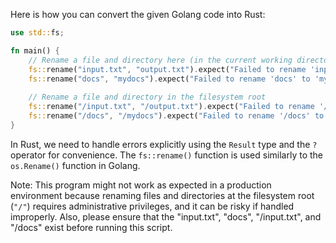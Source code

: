 Here is how you can convert the given Golang code into Rust:

```rust
use std::fs;

fn main() {
    // Rename a file and directory here (in the current working directory)
    fs::rename("input.txt", "output.txt").expect("Failed to rename 'input.txt' to 'output.txt'");
    fs::rename("docs", "mydocs").expect("Failed to rename 'docs' to 'mydocs'");
    
    // Rename a file and directory in the filesystem root
    fs::rename("/input.txt", "/output.txt").expect("Failed to rename '/input.txt' to '/output.txt'");
    fs::rename("/docs", "/mydocs").expect("Failed to rename '/docs' to '/mydocs'");
}
```

In Rust, we need to handle errors explicitly using the `Result` type and the `?` operator for convenience. The `fs::rename()` function is used similarly to the `os.Rename()` function in Golang.

Note: This program might not work as expected in a production environment because renaming files and directories at the filesystem root (`"/"`) requires administrative privileges, and it can be risky if handled improperly. Also, please ensure that the "input.txt", "docs", "/input.txt", and "/docs" exist before running this script.
